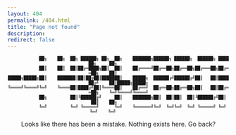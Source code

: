 ```yaml
---
layout: 404
permalink: /404.html
title: "Page not found"
description:
redirect: false
---
```


<p style="font-size: 0.7em; text-align: center; font-family: monospace">
&nbsp;&nbsp;&nbsp;&nbsp;&nbsp;&nbsp;&nbsp;&nbsp;&nbsp;&nbsp;&nbsp;&nbsp;██╗&nbsp;&nbsp;&nbsp;&nbsp;██╗&nbsp;&nbsp;██╗&nbsp;██████╗&nbsp;██╗&nbsp;&nbsp;██╗&nbsp;&nbsp;&nbsp;&nbsp;███████╗██████╗&nbsp;██████╗&nbsp;&nbsp;██████╗&nbsp;██████╗&nbsp;&nbsp;&nbsp;&nbsp;&nbsp;██╗&nbsp;&nbsp;&nbsp;&nbsp;&nbsp;&nbsp;&nbsp;&nbsp;&nbsp;&nbsp;&nbsp;&nbsp;<br>
&nbsp;&nbsp;&nbsp;&nbsp;&nbsp;&nbsp;&nbsp;&nbsp;&nbsp;&nbsp;&nbsp;&nbsp;██║&nbsp;&nbsp;&nbsp;&nbsp;██║&nbsp;&nbsp;██║██╔═████╗██║&nbsp;&nbsp;██║&nbsp;&nbsp;&nbsp;&nbsp;██╔════╝██╔══██╗██╔══██╗██╔═══██╗██╔══██╗&nbsp;&nbsp;&nbsp;&nbsp;██║&nbsp;&nbsp;&nbsp;&nbsp;&nbsp;&nbsp;&nbsp;&nbsp;&nbsp;&nbsp;&nbsp;&nbsp;<br>
█████╗█████╗██║&nbsp;&nbsp;&nbsp;&nbsp;███████║██║██╔██║███████║&nbsp;&nbsp;&nbsp;&nbsp;█████╗&nbsp;&nbsp;██████╔╝██████╔╝██║&nbsp;&nbsp;&nbsp;██║██████╔╝&nbsp;&nbsp;&nbsp;&nbsp;██║█████╗█████╗<br>
╚════╝╚════╝╚═╝&nbsp;&nbsp;&nbsp;&nbsp;╚════██║████╔╝██║╚════██║&nbsp;&nbsp;&nbsp;&nbsp;██╔══╝&nbsp;&nbsp;██╔══██╗██╔══██╗██║&nbsp;&nbsp;&nbsp;██║██╔══██╗&nbsp;&nbsp;&nbsp;&nbsp;╚═╝╚════╝╚════╝<br>
&nbsp;&nbsp;&nbsp;&nbsp;&nbsp;&nbsp;&nbsp;&nbsp;&nbsp;&nbsp;&nbsp;&nbsp;██╗&nbsp;&nbsp;&nbsp;&nbsp;&nbsp;&nbsp;&nbsp;&nbsp;&nbsp;██║╚██████╔╝&nbsp;&nbsp;&nbsp;&nbsp;&nbsp;██║&nbsp;&nbsp;&nbsp;&nbsp;███████╗██║&nbsp;&nbsp;██║██║&nbsp;&nbsp;██║╚██████╔╝██║&nbsp;&nbsp;██║&nbsp;&nbsp;&nbsp;&nbsp;██╗&nbsp;&nbsp;&nbsp;&nbsp;&nbsp;&nbsp;&nbsp;&nbsp;&nbsp;&nbsp;&nbsp;&nbsp;<br>
&nbsp;&nbsp;&nbsp;&nbsp;&nbsp;&nbsp;&nbsp;&nbsp;&nbsp;&nbsp;&nbsp;&nbsp;╚═╝&nbsp;&nbsp;&nbsp;&nbsp;&nbsp;&nbsp;&nbsp;&nbsp;&nbsp;╚═╝&nbsp;╚═════╝&nbsp;&nbsp;&nbsp;&nbsp;&nbsp;&nbsp;╚═╝&nbsp;&nbsp;&nbsp;&nbsp;╚══════╝╚═╝&nbsp;&nbsp;╚═╝╚═╝&nbsp;&nbsp;╚═╝&nbsp;╚═════╝&nbsp;╚═╝&nbsp;&nbsp;╚═╝&nbsp;&nbsp;&nbsp;&nbsp;╚═╝&nbsp;&nbsp;&nbsp;&nbsp;&nbsp;&nbsp;&nbsp;&nbsp;&nbsp;&nbsp;&nbsp;&nbsp;&nbsp;
                                                                                                            
</p>                                
                                                                                                                   
<p style="text-align: center">Looks like there has been a mistake. Nothing exists here. <a onclick="history.go(-1)">Go back?</a></p>
